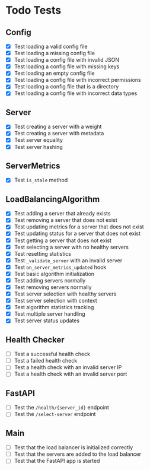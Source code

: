 # Todo Tests

## Config
- [x] Test loading a valid config file
- [x] Test loading a missing config file
- [x] Test loading a config file with invalid JSON
- [x] Test loading a config file with missing keys
- [x] Test loading an empty config file
- [x] Test loading a config file with incorrect permissions
- [x] Test loading a config file that is a directory
- [x] Test loading a config file with incorrect data types

## Server
- [x] Test creating a server with a weight
- [x] Test creating a server with metadata
- [x] Test server equality
- [x] Test server hashing

## ServerMetrics
- [x] Test `is_stale` method

## LoadBalancingAlgorithm
- [x] Test adding a server that already exists
- [x] Test removing a server that does not exist
- [x] Test updating metrics for a server that does not exist
- [x] Test updating status for a server that does not exist
- [x] Test getting a server that does not exist
- [x] Test selecting a server with no healthy servers
- [x] Test resetting statistics
- [x] Test `_validate_server` with an invalid server
- [x] Test `on_server_metrics_updated` hook
- [x] Test basic algorithm initialization
- [x] Test adding servers normally
- [x] Test removing servers normally
- [x] Test server selection with healthy servers
- [x] Test server selection with context
- [x] Test algorithm statistics tracking
- [x] Test multiple server handling
- [x] Test server status updates

## Health Checker
- [ ] Test a successful health check
- [ ] Test a failed health check
- [ ] Test a health check with an invalid server IP
- [ ] Test a health check with an invalid server port

## FastAPI
- [ ] Test the `/health/{server_id}` endpoint
- [ ] Test the `/select-server` endpoint

## Main
- [ ] Test that the load balancer is initialized correctly
- [ ] Test that the servers are added to the load balancer
- [ ] Test that the FastAPI app is started
